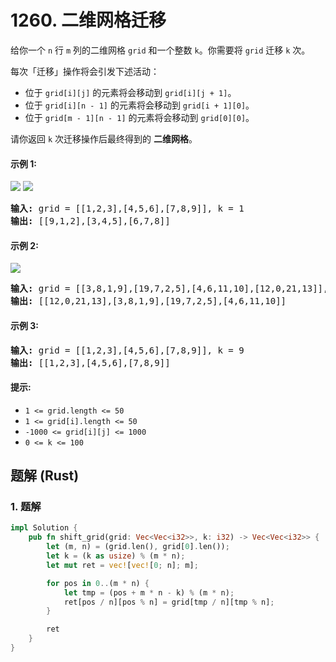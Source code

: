 # 1260. 二维网格迁移
给你一个 ```n``` 行 ```m``` 列的二维网格 ```grid``` 和一个整数 ```k```。你需要将 ```grid``` 迁移 ```k``` 次。

每次「迁移」操作将会引发下述活动：
* 位于 ```grid[i][j]``` 的元素将会移动到 ```grid[i][j + 1]```。
* 位于 ```grid[i][n - 1]``` 的元素将会移动到 ```grid[i + 1][0]```。
* 位于 ```grid[m - 1][n - 1]``` 的元素将会移动到 ```grid[0][0]```。

请你返回 ```k``` 次迁移操作后最终得到的 **二维网格**。

#### 示例 1:
![](https://assets.leetcode-cn.com/aliyun-lc-upload/uploads/2019/11/16/e1-1.png)
![](https://assets.leetcode.com/uploads/2019/11/05/e1.png)
<pre>
<strong>输入:</strong> grid = [[1,2,3],[4,5,6],[7,8,9]], k = 1
<strong>输出:</strong> [[9,1,2],[3,4,5],[6,7,8]]
</pre>

#### 示例 2:
![](https://assets.leetcode-cn.com/aliyun-lc-upload/uploads/2019/11/16/e2-1.png)
<pre>
<strong>输入:</strong> grid = [[3,8,1,9],[19,7,2,5],[4,6,11,10],[12,0,21,13]], k = 4
<strong>输出:</strong> [[12,0,21,13],[3,8,1,9],[19,7,2,5],[4,6,11,10]]
</pre>

#### 示例 3:
<pre>
<strong>输入:</strong> grid = [[1,2,3],[4,5,6],[7,8,9]], k = 9
<strong>输出:</strong> [[1,2,3],[4,5,6],[7,8,9]]
</pre>

#### 提示:
* ```1 <= grid.length <= 50```
* ```1 <= grid[i].length <= 50```
* ```-1000 <= grid[i][j] <= 1000```
* ```0 <= k <= 100```

## 题解 (Rust)

### 1. 题解
```Rust
impl Solution {
    pub fn shift_grid(grid: Vec<Vec<i32>>, k: i32) -> Vec<Vec<i32>> {
        let (m, n) = (grid.len(), grid[0].len());
        let k = (k as usize) % (m * n);
        let mut ret = vec![vec![0; n]; m];

        for pos in 0..(m * n) {
            let tmp = (pos + m * n - k) % (m * n);
            ret[pos / n][pos % n] = grid[tmp / n][tmp % n];
        }

        ret
    }
}
```
